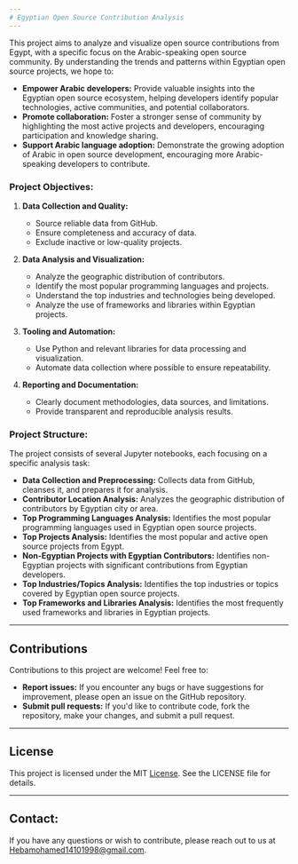 ```yaml
---
# Egyptian Open Source Contribution Analysis
---
```


This project aims to analyze and visualize open source contributions from Egypt, with a specific focus on the Arabic-speaking open source community. By understanding the trends and patterns within Egyptian open source projects, we hope to:

* **Empower Arabic developers:** Provide valuable insights into the Egyptian open source ecosystem, helping developers identify popular technologies, active communities, and potential collaborators.
* **Promote collaboration:**  Foster a stronger sense of community by highlighting the most active projects and developers, encouraging participation and knowledge sharing.
* **Support Arabic language adoption:**  Demonstrate the growing adoption of Arabic in open source development, encouraging more Arabic-speaking developers to contribute.

### **Project Objectives:**

1. **Data Collection and Quality:**
    * Source reliable data from GitHub.
    * Ensure completeness and accuracy of data.
    * Exclude inactive or low-quality projects.

2. **Data Analysis and Visualization:**
    * Analyze the geographic distribution of contributors.
    * Identify the most popular programming languages and projects.
    * Understand the top industries and technologies being developed.
    * Analyze the use of frameworks and libraries within Egyptian projects.

3. **Tooling and Automation:**
    * Use Python and relevant libraries for data processing and visualization.
    * Automate data collection where possible to ensure repeatability.

4. **Reporting and Documentation:**
    * Clearly document methodologies, data sources, and limitations.
    * Provide transparent and reproducible analysis results.

### **Project Structure:**

The project consists of several Jupyter notebooks, each focusing on a specific analysis task:

* **Data Collection and Preprocessing:** Collects data from GitHub, cleanses it, and prepares it for analysis.
* **Contributor Location Analysis:** Analyzes the geographic distribution of contributors by Egyptian city or area.
* **Top Programming Languages Analysis:**  Identifies the most popular programming languages used in Egyptian open source projects.
* **Top Projects Analysis:**  Identifies the most popular and active open source projects from Egypt.
* **Non-Egyptian Projects with Egyptian Contributors:** Identifies non-Egyptian projects with significant contributions from Egyptian developers.
* **Top Industries/Topics Analysis:**  Identifies the top industries or topics covered by Egyptian open source projects.
* **Top Frameworks and Libraries Analysis:**  Identifies the most frequently used frameworks and libraries in Egyptian projects.


---
## Contributions

Contributions to this project are welcome! Feel free to:

* **Report issues:** If you encounter any bugs or have suggestions for improvement, please open an issue on the GitHub repository.
* **Submit pull requests:** If you'd like to contribute code, fork the repository, make your changes, and submit a pull request.
----
## License

This project is licensed under the MIT [License](https://github.com/heba14101998/GitHub-OpenSource-Analysis/LICENSE). See the LICENSE file for details.

---
## **Contact:**

If you have any questions or wish to contribute, please reach out to us at Hebamohamed14101998@gmail.com. 
